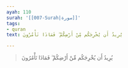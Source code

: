 ```yaml
---
ayah: 110
surah: '[[007-Surah|سورة]]'
tags:
- quran
text: يُرِيدُ أَن يُخْرِجَكُم مِّنْ أَرْضِكُمْ ۖ فَمَاذَا تَأْمُرُونَ

---
```

> يُرِيدُ أَن يُخْرِجَكُم مِّنْ أَرْضِكُمْ ۖ فَمَاذَا تَأْمُرُونَ
